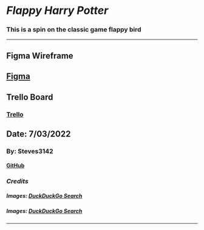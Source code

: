 # ***Flappy Harry Potter***
### This is a spin on the classic game flappy bird 
***


## Figma Wireframe ##
## [Figma](https://www.figma.com/file/uShfOQwFtMyl6LzNc6gGo0/Flappy-Bird?node-id=0%3A3)

## Trello Board ##
### [Trello](https://trello.com/invite/b/zjYGCIqb/b680a17e61ea675bfa4c2d83e554b105/unit-1-project-prompt)

## Date: 7/03/2022

### By: Steves3142

#### [GitHub](https://github.com/steves3142)

### ***Credits***

##### Images: [DuckDuckGo Search]([[http://www.duckduckgo.com](https://th.bing.com/th/id/OIP.kU0IETUqvl8C-_wuglGx-gHaQC?pid=ImgDet&rs=1)](https://external-content.duckduckgo.com/iu/?u=https%3A%2F%2Fi.pinimg.com%2F736x%2F34%2F76%2Ff0%2F3476f0384d03f465c4c022b38f0fd716.jpg&f=1&nofb=1))

##### Images: [DuckDuckGo Search](https://i.etsystatic.com/30347444/r/il/bf1cdb/3184155298/il_fullxfull.3184155298_2ipz.jpg)

***
